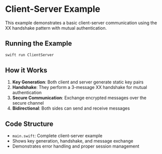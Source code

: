 # Client-Server Example

This example demonstrates a basic client-server communication using the XX handshake pattern with mutual authentication.

## Running the Example

```bash
swift run ClientServer
```

## How it Works

1. **Key Generation**: Both client and server generate static key pairs
2. **Handshake**: They perform a 3-message XX handshake for mutual authentication
3. **Secure Communication**: Exchange encrypted messages over the secure channel
4. **Bidirectional**: Both sides can send and receive messages

## Code Structure

- `main.swift`: Complete client-server example
- Shows key generation, handshake, and message exchange
- Demonstrates error handling and proper session management